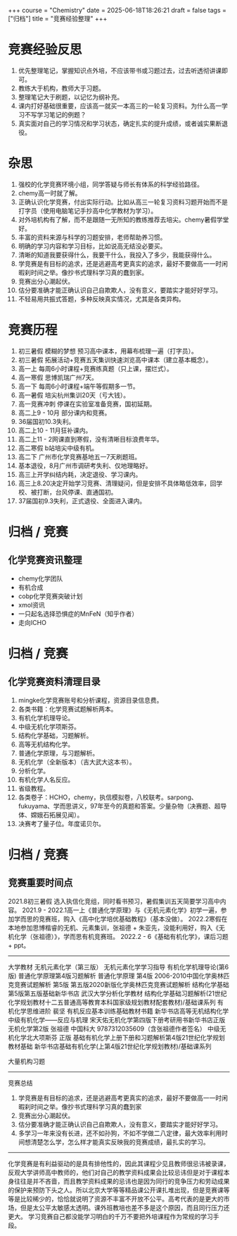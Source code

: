 +++
course = "Chemistry"
date = 2025-06-18T18:26:21
draft = false
tags = ["归档"]
title = "竞赛经验整理"
+++

# 竞赛经验反思
1. 优先整理笔记，掌握知识点外培，不应该带书或习题过去，过去听透彻讲课即可。
2. 教练大于机构，教师大于习题。
3. 整理笔记大于刷题，以记忆为纲补充。
4. 课内打好基础很重要，应该高一就买一本高三的一轮复习资料。为什么高一学习不写学习笔记的例题？
5. 真实面对自己的学习情况和学习状态，确定扎实的提升成绩，或者诚实果断退役。

# 杂思
1. 强校的化学竞赛环境小组，同学答疑与师长有体系的科学经验路径。
2. chemy高一时就了解。
3. 正确认识化学竞赛，付出实际行动。比如从高三一轮复习资料习题开始而不是打字员（使用电脑笔记手抄高中化学教材为学习）。
4. 对外培机构有了解，而不是跟随一无所知的教练推荐去培尖。chemy暑假学堂好。
5. 丰富的资料来源与科学的习题安排，老师帮助养习惯。
6. 明确的学习内容和学习目标，比如说高无结没必要买。
7. 清晰的知道我要获得什么，我要干什么，我投入了多少，我能获得什么。
8. 学竞赛是有目标的追求，还是逃避高考更真实的追求，最好不要做高一一时闲暇刹时间之举。像抄书式理科学习真的蠢到家。
9. 竞赛出分心潮起伏。
10. 估分要准确才能正确认识自己自欺欺人，没有意义，要踏实才能好好学习。
11. 不轻易用共振式答题，多种反映真实情况，尤其是各类异构。

# 竞赛历程
1. 初三暑假 模糊的梦想 预习高中课本，用幕布梳理一遍（打字员）。
2. 初三暑假 拓展活动+竞赛五天集训快速浏览高中课本（建立基本概念）。
3. 高一上 每周6小时课程+竞赛练真题（只上课，摆烂式）。
4. 高一寒假 思博凯瑞广州7天。
5. 高一下 每周6小时课程+端午等假期多一节。
6. 高一暑假 培尖杭州集训20天（亏大钱）。
7. 高一竞赛冲刺 停课在实验室准备竞赛，国初延期。
8. 高二上9 - 10月 部分课内和竞赛。
9. 36届国初10.3失利。
10. 高二上10 - 11月狂补课内。
11. 高二上11 - 2网课直到寒假，没有清晰目标浪费年华。
12. 高二寒假 b站培尖中级有机。
13. 高二下 广州市化学竞赛基地五一7天刷题班。
14. 基本退役，8月广州市调研考失利、仅地理略好。
15. 高三上开学纠结内耗，决定退役、学习课内。
16. 高三上8.20决定开始学习竞赛、清理疑问，但是安排不具体略低效率，回学校、被打断，台风停课、直通国初。
17. 37届国初9.3失利，正式退役、全面进入课内。

# 归档 / 竞赛

## 化学竞赛资讯整理
- chemy化学团队
- 有机合成
- cobp化学竞赛突破计划
- xmol资讯
- 一只起名选择恐惧症的MnFeN（知乎作者）
- 走向ICHO

# 归档 / 竞赛

## 化学竞赛资料清理目录
1. mingke化学竞赛账号和分析课程，资源目录信息费。
2. 各类书籍：化学竞赛试题解析两本。
3. 有机化学机理导论。
4. 中级无机化学项斯芬。
5. 结构化学基础，习题解析。
6. 高等无机结构化学。
7. 普通化学原理，与习题解析。
8. 无机化学（全新版本）（吉大武大这本书）。
9. 分析化学。
10. 有机化学人名反应。
11. 省级教程。
12. 各类卷子：HCHO，chemy，执信模拟卷，八校联考。sarpong、fukuyama、学而思讲义，97年至今的真题和答案。少量杂物（决赛题、超导体、嫦娥石拓展见闻）。
13. 决赛考了量子位。年度诺贝尔。

# 归档 / 竞赛

## 竞赛重要时间点
2021.8初三暑假 选入执信化竞组，同时看书预习，暑假集训五天简要学习高中内容。
2021.9 - 2022.1高一上《普通化学原理》与《无机元素化学》初学一遍，参加学而思的竞赛班，购入《高中化学培优基础教程》（基本没做）。
2022.2寒假在本地参加思博楷睿的无机、元素集训，张祖德 + 朱亚先，没能利用好，购入《无机化学（张祖德）》，学而思有机竞赛班。
2022.2 - 6《基础有机化学》，课后习题 + ppt。

---
大学教材
无机元素化学（第三版）
无机元素化学学习指导
有机化学机理导论(第6版)
普通化学原理第4版习题解析
普通化学原理 第4版
2006-2010中国化学奥林匹克竞赛试题解析 第5版
第五版2020新版化学奥林匹克竞赛试题解析
结构化学基础第5版第五版基础新华书店
武汉大学分析化学教材
结构化学基础习题解析(21世纪化学规划教材十二五普通高等教育本科国家级规划教材配套教材)/基础课系列
有机化学思维进阶 裴坚 有机反应基本训练基础教材书籍
新华书店高等无机结构化学中级有机化学——反应与机理
宋天佑无机化学第四版下册考研用书新华书店正版
无机化学第2版 张祖德 中国科大 9787312035609（含张祖德作者签名）
中级无机化学北大项斯芬
正版 基础有机化学上册下册和习题解析第4版21世纪化学规划教材基础 新华书店基础有机化学(上第4版21世纪化学规划教材)/基础课系列

大量机构习题
***

竞赛总结

1. 学竞赛是有目标的追求，还是逃避高考更真实的追求，最好不要做高一一时闲暇刹时间之举。像抄书式理科学习真的蠢到家
2. 竞赛出分心潮起伏。
3. 估分要准确才能正确认识自己自欺欺人，没有意义，要踏实才能好好学习。
4. 多学习一年来没有长进，还不如孙狗，不如不学做二八定律，最大效率利用时间想清楚怎么学，怎么样才能真实反映我的竞赛成绩，最扎实的学习。

***

化学竞赛是有利益驱动的是具有排他性的，因此其课程少见且教师很忌讳被录课，反观大学讲师高中教师的，他们对自己的教学资料成果会比较忌讳但是对于课程本身往往是并不吝啬，而且教学资料成果的忌讳也是因为同行的竞争压力和劳动成果的保护来预防下头之人。所以北京大学等等精品课公开课扎堆出现，但是竞赛课等等是比较稀少的，恰恰就说明了资源不丰富不开放不公平。高考代表的是更大的市场，但是太公平太敏感太透明。课外班教培也差不多是这个原因，而且同行压力还更大。
学习竞赛自己都没能学习明白的千万不要把外培课程作为常规的学习手段。